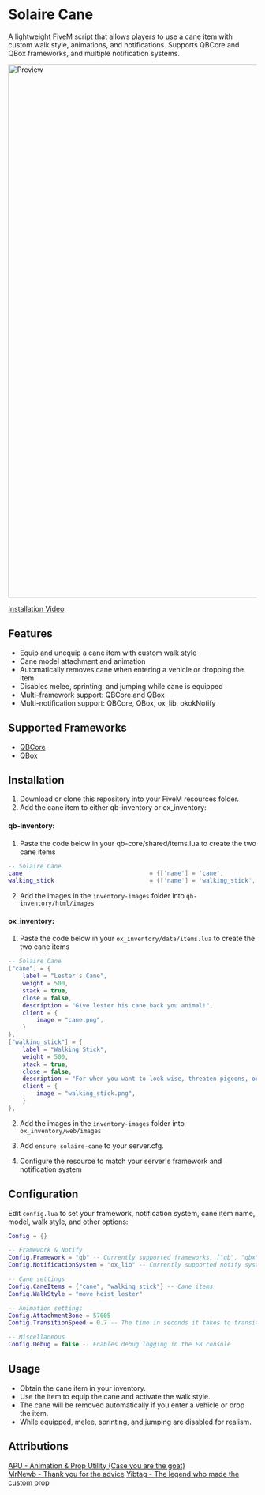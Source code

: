 # Solaire Cane

A lightweight FiveM script that allows players to use a cane item with custom walk style, animations, and notifications. Supports QBCore and QBox frameworks, and multiple notification systems. <br>

<img width="1920" height="1080" alt="Preview" src="https://github.com/user-attachments/assets/55cd92a1-2eda-4ceb-8df7-44b38e57b5f7" />

[Installation Video](https://youtu.be/8K40l1eKbh8?feature=shared)
## Features
- Equip and unequip a cane item with custom walk style
- Cane model attachment and animation
- Automatically removes cane when entering a vehicle or dropping the item
- Disables melee, sprinting, and jumping while cane is equipped
- Multi-framework support: QBCore and QBox
- Multi-notification support: QBCore, QBox, ox_lib, okokNotify

## Supported Frameworks
- [QBCore](https://github.com/qbcore-framework/qb-core)
- [QBox](https://github.com/Qbox-project/qbx_core)

## Installation
1. Download or clone this repository into your FiveM resources folder.
2. Add the cane item to either qb-inventory or ox_inventory:
#### qb-inventory:
1. Paste the code below in your qb-core/shared/items.lua to create the two cane items
```lua
-- Solaire Cane
cane                                    = {['name'] = 'cane',                                   ['label'] = 'Lester\'s Cane',               ['weight'] = 500,       ['type'] = 'item',      ['image'] = 'cane.png',                                      ['unique'] = false, ['useable'] = true,     ['shouldClose'] = false,   ['combinable'] = nil,     ['description'] = 'Give lester his cane back you animal!' },
walking_stick                           = {['name'] = 'walking_stick',                          ['label'] = 'Walking Stick',                ['weight'] = 500,       ['type'] = 'item',      ['image'] = 'walking_stick.png',                             ['unique'] = false, ['useable'] = true,     ['shouldClose'] = false,   ['combinable'] = nil,     ['description'] = "For when you want to look wise, threaten pigeons, or just poke things you shouldn't" },
```
2. Add the images in the `inventory-images` folder into `qb-inventory/html/images`

#### ox_inventory:
1. Paste the code below in your `ox_inventory/data/items.lua` to create the two cane items
```lua
-- Solaire Cane
["cane"] = {
    label = "Lester's Cane",
    weight = 500,
    stack = true,
    close = false,
    description = "Give lester his cane back you animal!",
    client = {
        image = "cane.png",
    }
},
["walking_stick"] = {
    label = "Walking Stick",
    weight = 500,
    stack = true,
    close = false,
    description = "For when you want to look wise, threaten pigeons, or just poke things you shouldn't",
    client = {
        image = "walking_stick.png",
    }
},
```
2. Add the images in the `inventory-images` folder into `ox_inventory/web/images`

3. Add `ensure solaire-cane` to your server.cfg.
4. Configure the resource to match your server's framework and notification system

## Configuration
Edit `config.lua` to set your framework, notification system, cane item name, model, walk style, and other options:
```lua
Config = {}

-- Framework & Notify
Config.Framework = "qb" -- Currently supported frameworks, ["qb", "qbx"]
Config.NotificationSystem = "ox_lib" -- Currently supported notify systems, ["qb", "qbx", "ox_lib", "okok"]

-- Cane settings
Config.CaneItems = {"cane", "walking_stick"} -- Cane items
Config.WalkStyle = "move_heist_lester"

-- Animation settings
Config.AttachmentBone = 57005
Config.TransitionSpeed = 0.7 -- The time in seconds it takes to transition between walk styles

-- Miscellaneous
Config.Debug = false -- Enables debug logging in the F8 console
```

## Usage
- Obtain the cane item in your inventory.
- Use the item to equip the cane and activate the walk style.
- The cane will be removed automatically if you enter a vehicle or drop the item.
- While equipped, melee, sprinting, and jumping are disabled for realism.

## Attributions
[APU - Animation & Prop Utility (Case you are the goat)](https://github.com/playingintraffic/apu)<br>
[MrNewb - Thank you for the advice](https://github.com/MrNewb)
[Yibtag - The legend who made the custom prop](https://github.com/Yibtag)
